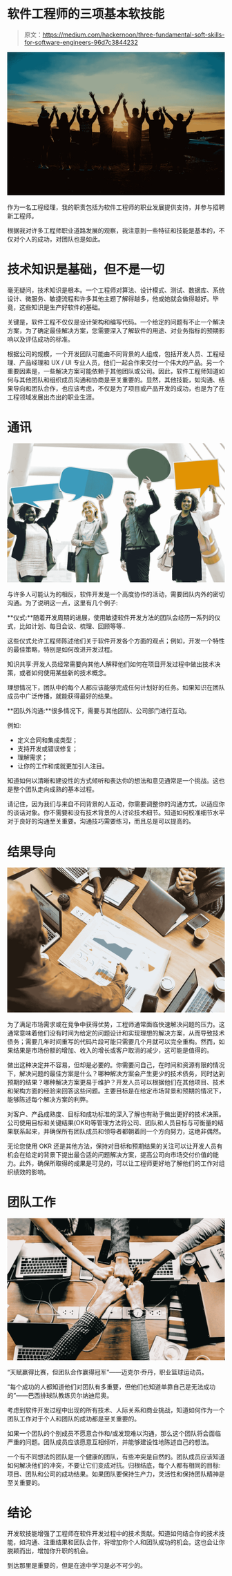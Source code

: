 # 软件工程师的三项基本软技能

> 原文：<https://medium.com/hackernoon/three-fundamental-soft-skills-for-software-engineers-96d7c3844232>

![](img/0e2e795032b013a2b7721e6ef9759273.png)

作为一名工程经理，我的职责包括为软件工程师的职业发展提供支持，并参与招聘新工程师。

根据我对许多工程师职业道路发展的观察，我注意到一些特征和技能是基本的，不仅对个人的成功，对团队也是如此。

# **技术知识是基础，但不是一切**

毫无疑问，技术知识是根本。一个工程师对算法、设计模式、测试、数据库、系统设计、微服务、敏捷流程和许多其他主题了解得越多，他或她就会做得越好。毕竟，这些知识是生产好软件的基础。

关键是，软件工程不仅仅是设计架构和编写代码。一个给定的问题有不止一个解决方案，为了确定最佳解决方案，您需要深入了解软件的用途、对业务指标的预期影响以及评估成功的标准。

根据公司的规模，一个开发团队可能由不同背景的人组成，包括开发人员、工程经理、产品经理和 UX / UI 专业人员，他们一起合作来交付一个伟大的产品。另一个重要因素是，一些解决方案可能依赖于其他团队或公司。因此，软件工程师知道如何与其他团队和组织成员沟通和协商是至关重要的。显然，其他技能，如沟通、结果导向和团队合作，也应该考虑，不仅是为了项目或产品开发的成功，也是为了在工程领域发展出杰出的职业生涯。

# **通讯**

![](img/06106352a7ded8454bdbe7afb2a80c96.png)

与许多人可能认为的相反，软件开发是一个高度协作的活动，需要团队内外的密切沟通。为了说明这一点，这里有几个例子:

**仪式:**随着开发周期的进展，使用敏捷软件开发方法的团队会经历一系列的仪式，比如计划、每日会议、梳理、回顾等等..

这些仪式允许工程师陈述他们关于软件开发各个方面的观点；例如，开发一个特性的最佳策略，特别是如何改进开发过程。

知识共享:开发人员经常需要向其他人解释他们如何在项目开发过程中做出技术决策，或者如何使用某些新的技术概念。

理想情况下，团队中的每个人都应该能够完成任何计划好的任务。如果知识在团队成员中广泛传播，就能获得最好的结果。

**团队外沟通:**很多情况下，需要与其他团队、公司部门进行互动。

例如:

*   定义合同和集成类型；
*   支持开发或错误修复；
*   理解需求；
*   让你的工作和成就更加引人注目。

知道如何以清晰和建设性的方式倾听和表达你的想法和意见通常是一个挑战。这也是整个团队走向成熟的基本过程。

请记住，因为我们与来自不同背景的人互动，你需要调整你的沟通方式，以适应你的谈话对象。你不需要和没有技术背景的人讨论技术细节。知道如何校准细节水平对于良好的沟通至关重要。沟通技巧需要练习，而且总是可以提高的。

# **结果导向**

![](img/f90d4f2fcb575be2a35e4cb474957ca9.png)

为了满足市场需求或在竞争中获得优势，工程师通常面临快速解决问题的压力。这通常意味着他们没有时间为给定的问题设计和实现理想的解决方案，从而导致技术债务；需要几年时间重写的代码片段可能只需要几个月就可以完全重构。然而，如果结果是市场份额的增加、收入的增长或客户取消的减少，这可能是值得的。

做出这种决定并不容易，但却是必要的。你需要问自己，在时间和资源有限的情况下，解决问题的最佳方案是什么？哪种解决方案会产生更少的技术债务，同时达到预期的结果？哪种解决方案更易于维护？开发人员可以根据他们在其他项目、技术和架构方面的经验来回答这些问题。主要目标是在给定市场背景和预期的情况下，能够陈述每个解决方案的利弊。

对客户、产品成熟度、目标和成功标准的深入了解也有助于做出更好的技术决策。公司使用目标和关键结果(OKR)等管理方法将公司、团队和人员目标与可衡量的结果联系起来，并确保所有团队成员和领导者都朝着同一个方向努力，这绝非偶然。

无论您使用 OKR 还是其他方法，保持对目标和预期结果的关注可以让开发人员有机会在给定的背景下提出最合适的问题解决方案，提高公司向市场交付价值的能力。此外，确保所取得的成果是可见的，可以让工程师更好地了解他们的工作对组织绩效的影响。

# **团队工作**

![](img/294141cc4337a6b8ffeb9ebb65e5b750.png)

“天赋赢得比赛，但团队合作赢得冠军”——迈克尔·乔丹，职业篮球运动员。

“每个成功的人都知道他们对团队有多重要，但他们也知道单靠自己是无法成功的”——巴西排球队教练贝尔纳迪尼奥。

考虑到软件开发过程中出现的所有技术、人际关系和商业挑战，知道如何作为一个团队工作对于个人和团队的成功都是至关重要的。

如果一个团队的个别成员不愿意合作和/或发现难以沟通，那么这个团队将会面临严重的问题。团队成员应该愿意互相倾听，并能够建设性地陈述自己的想法。

一个有不同想法的团队是一个健康的团队，有些冲突是自然的。团队成员应该知道如何解决他们的冲突，不要让它们变成对抗。归根结底，每个人都有相同的目标:项目、团队和公司的成功结果。如果团队要保持生产力，灵活性和保持团队精神是至关重要的。

# **结论**

开发软技能增强了工程师在软件开发过程中的技术贡献。知道如何结合你的技术技能，如沟通、注重结果和团队合作，将增加你个人和团队成功的机会。这也会让你脱颖而出，增加你升职的机会。

到达那里是重要的，但是在途中学习是必不可少的。